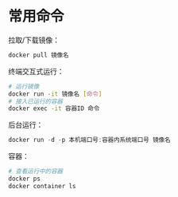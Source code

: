 # 常用命令

拉取/下载镜像：

``` bash
docker pull 镜像名
```



终端交互式运行：

``` bash
# 运行镜像
docker run -it 镜像名 [命令]
# 接入已运行的容器
docker exec -it 容器ID 命令
```

后台运行：

``` java
docker run -d -p 本机端口号:容器内系统端口号 镜像名
```



容器：

``` bash
# 查看运行中的容器
docker ps
docker container ls
```

